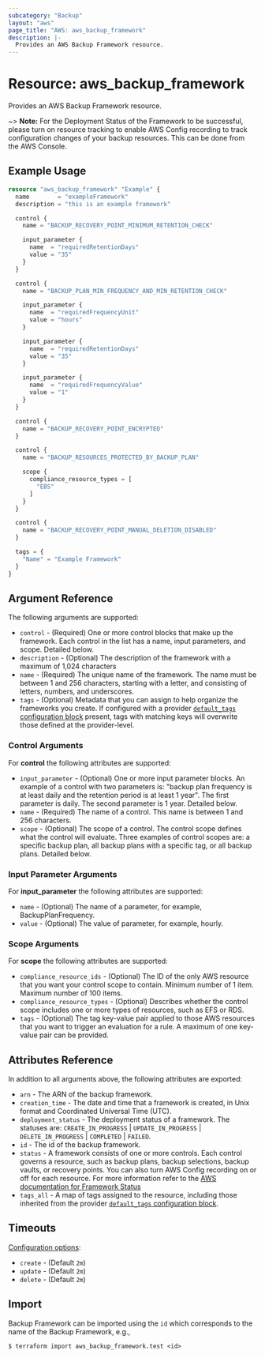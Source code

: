 ```yaml
---
subcategory: "Backup"
layout: "aws"
page_title: "AWS: aws_backup_framework"
description: |-
  Provides an AWS Backup Framework resource.
---
```


# Resource: aws_backup_framework

Provides an AWS Backup Framework resource.

~> **Note:** For the Deployment Status of the Framework to be successful, please turn on resource tracking to enable AWS Config recording to track configuration changes of your backup resources. This can be done from the AWS Console.

## Example Usage

```terraform
resource "aws_backup_framework" "Example" {
  name        = "exampleFramework"
  description = "this is an example framework"

  control {
    name = "BACKUP_RECOVERY_POINT_MINIMUM_RETENTION_CHECK"

    input_parameter {
      name  = "requiredRetentionDays"
      value = "35"
    }
  }

  control {
    name = "BACKUP_PLAN_MIN_FREQUENCY_AND_MIN_RETENTION_CHECK"

    input_parameter {
      name  = "requiredFrequencyUnit"
      value = "hours"
    }

    input_parameter {
      name  = "requiredRetentionDays"
      value = "35"
    }

    input_parameter {
      name  = "requiredFrequencyValue"
      value = "1"
    }
  }

  control {
    name = "BACKUP_RECOVERY_POINT_ENCRYPTED"
  }

  control {
    name = "BACKUP_RESOURCES_PROTECTED_BY_BACKUP_PLAN"

    scope {
      compliance_resource_types = [
        "EBS"
      ]
    }
  }

  control {
    name = "BACKUP_RECOVERY_POINT_MANUAL_DELETION_DISABLED"
  }

  tags = {
    "Name" = "Example Framework"
  }
}
```

## Argument Reference

The following arguments are supported:

* `control` - (Required) One or more control blocks that make up the framework. Each control in the list has a name, input parameters, and scope. Detailed below.
* `description` - (Optional) The description of the framework with a maximum of 1,024 characters
* `name` - (Required) The unique name of the framework. The name must be between 1 and 256 characters, starting with a letter, and consisting of letters, numbers, and underscores.
* `tags` - (Optional) Metadata that you can assign to help organize the frameworks you create. If configured with a provider [`default_tags` configuration block](https://registry.terraform.io/providers/hashicorp/aws/latest/docs#default_tags-configuration-block) present, tags with matching keys will overwrite those defined at the provider-level.

### Control Arguments
For **control** the following attributes are supported:

* `input_parameter` - (Optional) One or more input parameter blocks. An example of a control with two parameters is: "backup plan frequency is at least daily and the retention period is at least 1 year". The first parameter is daily. The second parameter is 1 year. Detailed below.
* `name` - (Required) The name of a control. This name is between 1 and 256 characters.
* `scope` - (Optional) The scope of a control. The control scope defines what the control will evaluate. Three examples of control scopes are: a specific backup plan, all backup plans with a specific tag, or all backup plans. Detailed below.

### Input Parameter Arguments
For **input_parameter** the following attributes are supported:

* `name` - (Optional) The name of a parameter, for example, BackupPlanFrequency.
* `value` - (Optional) The value of parameter, for example, hourly.

### Scope Arguments
For **scope** the following attributes are supported:

* `compliance_resource_ids` - (Optional) The ID of the only AWS resource that you want your control scope to contain. Minimum number of 1 item. Maximum number of 100 items.
* `compliance_resource_types` - (Optional) Describes whether the control scope includes one or more types of resources, such as EFS or RDS.
* `tags` - (Optional) The tag key-value pair applied to those AWS resources that you want to trigger an evaluation for a rule. A maximum of one key-value pair can be provided.

## Attributes Reference

In addition to all arguments above, the following attributes are exported:

* `arn` - The ARN of the backup framework.
* `creation_time` - The date and time that a framework is created, in Unix format and Coordinated Universal Time (UTC).
* `deployment_status` - The deployment status of a framework. The statuses are: `CREATE_IN_PROGRESS` | `UPDATE_IN_PROGRESS` | `DELETE_IN_PROGRESS` | `COMPLETED` | `FAILED`.
* `id` - The id of the backup framework.
* `status` - A framework consists of one or more controls. Each control governs a resource, such as backup plans, backup selections, backup vaults, or recovery points. You can also turn AWS Config recording on or off for each resource. For more information refer to the [AWS documentation for Framework Status](https://docs.aws.amazon.com/aws-backup/latest/devguide/API_DescribeFramework.html#Backup-DescribeFramework-response-FrameworkStatus)
* `tags_all` - A map of tags assigned to the resource, including those inherited from the provider [`default_tags` configuration block](https://registry.terraform.io/providers/hashicorp/aws/latest/docs#default_tags-configuration-block).

## Timeouts

[Configuration options](https://developer.hashicorp.com/terraform/language/resources/syntax#operation-timeouts):

* `create` - (Default `2m`)
* `update` - (Default `2m`)
* `delete` - (Default `2m`)

## Import

Backup Framework can be imported using the `id` which corresponds to the name of the Backup Framework, e.g.,

```
$ terraform import aws_backup_framework.test <id>
```
